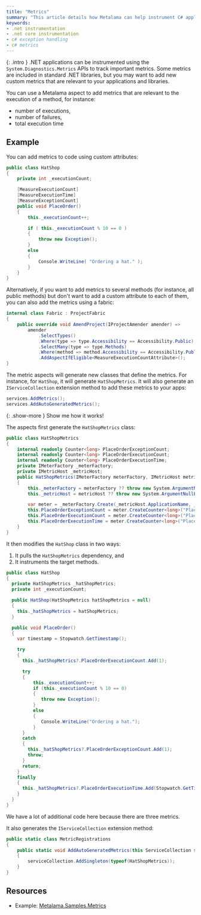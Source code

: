 ```yaml
---
title: "Metrics"
summary: "This article details how Metalama can help instrument C# applications to make them more observable in production by adding logging, tracing, exception handling, and metrics."
keywords:
- .net instrumentation
- .net core instrumentation
- c# exception handling
- c# metrics
---
```


{: .intro }
.NET applications can be instrumented using the `System.Diagnostics.Metrics` APIs to track important metrics. Some metrics are included in standard .NET libraries, but you may want to add new custom metrics that are relevant to your applications and libraries.

You can use a Metalama aspect to add metrics that are relevant to the execution of a method, for instance:

- number of executions,
- number of failures,
- total execution time

## Example

You can add metrics to code using custom attributes:

```cs
public class HatShop
{
    private int _executionCount;

    [MeasureExecutionCount]
    [MeasureExecutionTime]
    [MeasureExceptionCount]
    public void PlaceOrder()
    {
        this._executionCount++;

        if ( this._executionCount % 10 == 0 )
        {
            throw new Exception();
        }
        else
        {
            Console.WriteLine( "Ordering a hat." );
        }
    }
}
```

Alternatively, if you want to add metrics to several methods (for instance, all public methods) but don't want to add a custom attribute to each of them, you can also add the metrics using a fabric:

```csharp
internal class Fabric : ProjectFabric
{
    public override void AmendProject(IProjectAmender amender) =>
        amender
            .SelectTypes()
            .Where(type => type.Accessibility == Accessibility.Public)
            .SelectMany(type => type.Methods)
            .Where(method => method.Accessibility == Accessibility.Public)
            .AddAspectIfEligible<MeasureExecutionCountAttribute>();
}
```

The metric aspects will generate new classes that define the metrics. For instance, for `HatShop`, it will generate `HatShopMetrics`. It will also generate an `IServiceCollection` extension method to add these metrics to your apps:

```csharp
services.AddMetrics();
services.AddAutoGeneratedMetrics();
```

{: .show-more }
Show me how it works!

The aspects first generate the `HatShopMetrics` class:

```csharp
public class HatShopMetrics
{
    internal readonly Counter<long> PlaceOrderExceptionCount;
    internal readonly Counter<long> PlaceOrderExecutionCount;
    internal readonly Counter<long> PlaceOrderExecutionTime;
    private IMeterFactory _meterFactory;
    private IMetricHost _metricHost;
    public HatShopMetrics(IMeterFactory meterFactory, IMetricHost metricHost )
    {
        this._meterFactory = meterFactory ?? throw new System.ArgumentNullException(nameof(meterFactory));
        this._metricHost = metricHost ?? throw new System.ArgumentNullException(nameof(metricHost));

        var meter = _meterFactory.Create(_metricHost.ApplicationName, _metricHost.ApplicationVersion, _metricHost.Tags);
        this.PlaceOrderExceptionCount = meter.CreateCounter<long>("PlaceOrder.ExceptionCount");
        this.PlaceOrderExecutionCount = meter.CreateCounter<long>("PlaceOrder.ExecutionCount");
        this.PlaceOrderExecutionTime = meter.CreateCounter<long>("PlaceOrder.ExecutionTime");
    }
}
```

It then modifies the `HatShop` class in two ways:

1. It pulls the `HatShopMetrics` dependency, and
2. It instruments the target methods.

```csharp
public class HatShop
{
  private HatShopMetrics _hatShopMetrics;
  private int _executionCount;

  public HatShop(HatShopMetrics hatShopMetrics = null)
  {
    this._hatShopMetrics = hatShopMetrics;
  }

  public void PlaceOrder()
  {
    var timestamp = Stopwatch.GetTimestamp();

    try
    {
      this._hatShopMetrics?.PlaceOrderExecutionCount.Add(1);

      try
      {
          this._executionCount++;
          if (this._executionCount % 10 == 0)
          {
             throw new Exception();
          }
          else
          {
             Console.WriteLine("Ordering a hat.");
          }
      }
      catch
      {
        this._hatShopMetrics?.PlaceOrderExceptionCount.Add(1);
        throw;
      }
      return;
    }
    finally
    {
      this._hatShopMetrics?.PlaceOrderExecutionTime.Add(Stopwatch.GetTimestamp() - timestamp);
    }
  }
}
```

We have a lot of additional code here because there are three metrics.

It also generates the `IServiceCollection` extension method:

```csharp
public static class MetricRegistrations
{
    public static void AddAutoGeneratedMetrics(this ServiceCollection serviceCollection)
    {
        serviceCollection.AddSingleton(typeof(HatShopMetrics));
    }
}
```

## Resources

- Example: [Metalama.Samples.Metrics](https://github.com/metalama/Metalama.Samples/tree/develop/2025.0/examples/metrics)
